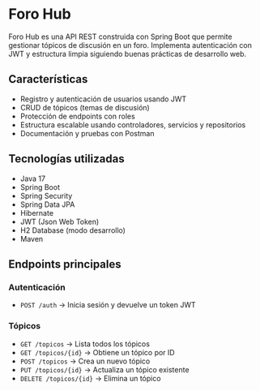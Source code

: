 # Foro Hub

Foro Hub es una API REST construida con Spring Boot que permite gestionar tópicos de discusión en un foro. Implementa autenticación con JWT y estructura limpia siguiendo buenas prácticas de desarrollo web.

## Características

- Registro y autenticación de usuarios usando JWT
- CRUD de tópicos (temas de discusión)
- Protección de endpoints con roles
- Estructura escalable usando controladores, servicios y repositorios
- Documentación y pruebas con Postman

## Tecnologías utilizadas

- Java 17
- Spring Boot
- Spring Security
- Spring Data JPA
- Hibernate
- JWT (Json Web Token)
- H2 Database (modo desarrollo)
- Maven

## Endpoints principales

### Autenticación

- `POST /auth` → Inicia sesión y devuelve un token JWT

### Tópicos

- `GET /topicos` → Lista todos los tópicos
- `GET /topicos/{id}` → Obtiene un tópico por ID
- `POST /topicos` → Crea un nuevo tópico
- `PUT /topicos/{id}` → Actualiza un tópico existente
- `DELETE /topicos/{id}` → Elimina un tópico
